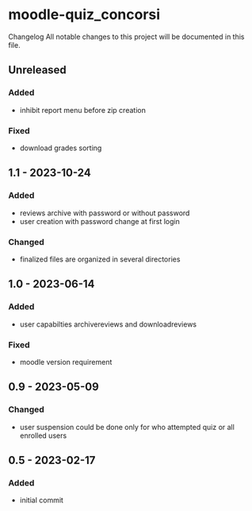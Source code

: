 moodle-quiz_concorsi
=========================

Changelog
All notable changes to this project will be documented in this file.

## Unreleased
### Added
- inhibit report menu before zip creation

### Fixed
- download grades sorting

## 1.1 - 2023-10-24
### Added
- reviews archive with password or without password
- user creation with password change at first login

### Changed
- finalized files are organized in several directories

## 1.0 - 2023-06-14
### Added
- user capabilties archivereviews and downloadreviews

### Fixed
- moodle version requirement

## 0.9 - 2023-05-09
### Changed
- user suspension could be done only for who attempted quiz or all enrolled users

## 0.5 - 2023-02-17
### Added
- initial commit
